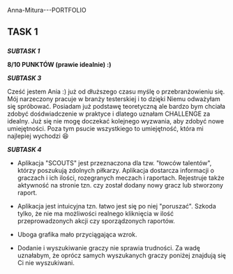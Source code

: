 Anna-Mitura---PORTFOLIO
<h2> TASK 1  
  <h3></h3>
  
***SUBTASK 1*** 

__8/10 PUNKTÓW  (prawie idealnie) :)__

***SUBTASK 3***


Cześć jestem Ania :) już od dłuższego czasu myślę o przebranżowieniu się. Mój narzeczony pracuje w branży testerskiej i to dzięki Niemu odważyłam się spróbować. Posiadam już podstawę teoretyczną ale bardzo bym chciała zdobyć dośdwiadczenie w praktyce i dlatego uznałam CHALLENGE za idealny. Już się nie mogę doczekać kolejnego wyzwania, aby zdobyć nowe umiejętności. Poza tym psucie wszystkiego to umiejętność, która mi najlepiej wychodzi :laughing: 



***SUBTASK 4***

- Aplikacja "SCOUTS" jest przeznaczona dla tzw. "łowców talentów", którzy poszukują zdolnych piłkarzy. Aplikacja dostarcza informacji o graczach i ich ilości, rozegranych meczach i raportach. Rejestruje także aktywność na stronie tzn. czy został dodany nowy gracz lub stworzony raport.

- Aplikacja jest intuicyjna tzn. łatwo jest się po niej "poruszać". Szkoda tylko, że nie ma możliwości realnego kliknięcia w ilość przeprowadzonych akcji czy sporządzonych raportów. 
- Uboga grafika mało przyciągająca wzrok. 
- Dodanie i wyszukiwanie graczy nie sprawia trudności. Za wadę uznałabym, że oprócz samych wyszukanych graczy poniżej znajdują się Ci nie wyszukiwani. 
